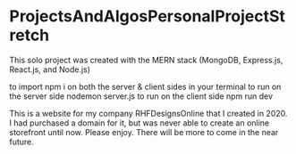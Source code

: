 # ProjectsAndAlgosPersonalProjectStretch

This solo project was created with the MERN stack (MongoDB, Express.js, React.js, and Node.js)

to import 
npm i 
on both the server & client sides in your terminal
to run on the server side 
nodemon server.js
to run on the client side 
npm run dev

This is a website for my company RHFDesignsOnline that I created in 2020. I had purchased a domain for it, but was never able to create an online storefront until now.
Please enjoy.
There will be more to come in the near future.

